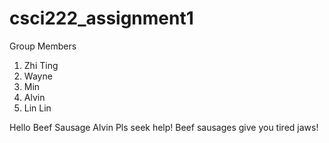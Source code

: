 # csci222_assignment1

Group Members
1. Zhi Ting
2. Wayne
3. Min
4. Alvin
5. Lin Lin

Hello
Beef Sausage
Alvin
Pls seek help!
Beef sausages give you tired jaws!
